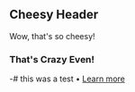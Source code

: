 ## Cheesy Header
Wow, that's so cheesy!

### That's Crazy Even!
-# this was a test • [Learn more](<https://booze.d3rpp.dev/xof.gif>)